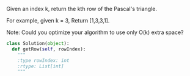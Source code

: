 Given an index k, return the kth row of the Pascal's triangle.


For example, given k = 3,
Return [1,3,3,1].



Note:
Could you optimize your algorithm to use only O(k) extra space?



```python
class Solution(object):
  def getRow(self, rowIndex):
    """
    :type rowIndex: int
    :rtype: List[int]
    """
```
